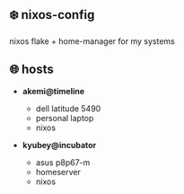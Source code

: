 ## ❄️ nixos-config

nixos flake + home-manager for my systems

## 🌐 hosts

- **akemi@timeline**

  - dell latitude 5490
  - personal laptop
  - nixos

- **kyubey@incubator**
  - asus p8p67-m
  - homeserver
  - nixos
